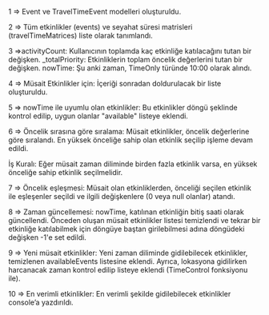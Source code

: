 ﻿1 => Event ve TravelTimeEvent modelleri oluşturuldu.

2 => Tüm etkinlikler (events) ve seyahat süresi matrisleri (travelTimeMatrices) liste olarak tanımlandı.

3 =>activityCount: Kullanıcının toplamda kaç etkinliğe katılacağını tutan bir değişken.
   _totalPriority: Etkinliklerin toplam öncelik değerlerini tutan bir değişken.
    nowTime: Şu anki zaman, TimeOnly türünde 10:00 olarak alındı.

4 => Müsait Etkinlikler için: İçeriği sonradan doldurulacak bir liste oluşturuldu.

5 => nowTime ile uyumlu olan etkinlikler: Bu etkinlikler döngü şeklinde kontrol edilip, uygun olanlar "available" listeye eklendi.

6 => Öncelik sırasına göre sıralama: Müsait etkinlikler, öncelik değerlerine göre sıralandı. En yüksek önceliğe sahip olan etkinlik seçilip işleme devam edildi.

İş Kuralı: Eğer müsait zaman diliminde birden fazla etkinlik varsa, en yüksek önceliğe sahip etkinlik seçilmelidir.

7 => Öncelik eşleşmesi: Müsait olan etkinliklerden, önceliği seçilen etkinlik ile eşleşenler seçildi ve ilgili değişkenlere (0 veya null olanlar) atandı.

8 => Zaman güncellemesi: nowTime, katılınan etkinliğin bitiş saati olarak güncellendi. Önceden oluşan müsait etkinlikler listesi temizlendi ve tekrar bir etkinliğe katılabilmek için döngüye baştan girilebilmesi adına döngüdeki değişken -1'e set edildi.

9 => Yeni müsait etkinlikler: Yeni zaman diliminde gidilebilecek etkinlikler, temizlenen availableEvents listesine eklendi. Ayrıca, lokasyona gidilirken harcanacak zaman kontrol edilip listeye eklendi (TimeControl fonksiyonu ile).

10 => En verimli etkinlikler: En verimli şekilde gidilebilecek etkinlikler console’a yazdırıldı.

